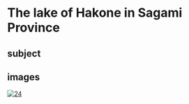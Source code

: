 # The lake of Hakone in Sagami Province

## subject

## images

[![24](https://upload.wikimedia.org/wikipedia/commons/thumb/2/23/The_lake_of_Hakone_in_the_Segami_province.jpg/290px-The_lake_of_Hakone_in_the_Segami_province.jpg)]((https://en.wikipedia.org/wiki/File:The_lake_of_Hakone_in_the_Segami_province.jpg))
